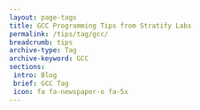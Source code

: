 ```yaml
---
layout: page-tags
title: GCC Programming Tips from Stratify Labs
permalink: /tips/tag/gcc/
breadcrumb: tips
archive-type: Tag
archive-keyword: GCC
sections:
 intro: Blog
 brief: GCC Tag
 icon: fa fa-newspaper-o fa-5x
---
```

